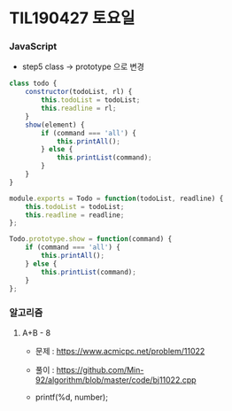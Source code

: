 # TIL190427 토요일

### JavaScript 

- step5 class -> prototype 으로 변경

```javascript
class todo {
	constructor(todoList, rl) {
        this.todoList = todoList;
		this.readline = rl;
	}
	show(element) {
		if (command === 'all') {
			this.printAll();
		} else {
			this.printList(command);
		}
	}
}
```

```javascript
module.exports = Todo = function(todoList, readline) {
	this.todoList = todoList;
	this.readline = readline;
};

Todo.prototype.show = function(command) {
	if (command === 'all') {
		this.printAll();
	} else {
		this.printList(command);
	}
};
```





### 알고리즘

1. A+B - 8

   - 문제 : <https://www.acmicpc.net/problem/11022>
   - 풀이 : <https://github.com/Min-92/algorithm/blob/master/code/bj11022.cpp>

   - printf(%d, number);
